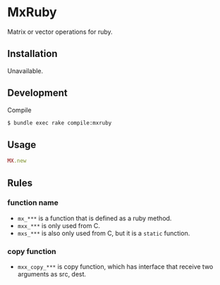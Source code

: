 # MxRuby

Matrix or vector operations for ruby.

## Installation

Unavailable.

## Development

Compile

```sh
$ bundle exec rake compile:mxruby
```

## Usage

```ruby
MX.new
```

## Rules

### function name

- `mx_***` is a function that is defined as a ruby method.
- `mxx_***` is only used from C.
- `mxs_***` is also only used from C, but it is a `static` function.

### copy function

- `mxx_copy_***` is copy function, which has interface that receive two arguments as src, dest.
